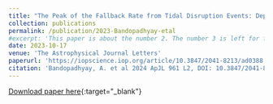 ```yaml
---
title: "The Peak of the Fallback Rate from Tidal Disruption Events: Dependence on Stellar Type"
collection: publications
permalink: /publication/2023-Bandopadhyay-etal
#excerpt: 'This paper is about the number 2. The number 3 is left for future work.'
date: 2023-10-17
venue: 'The Astrophysical Journal Letters'
paperurl: 'https://iopscience.iop.org/article/10.3847/2041-8213/ad0388'
citation: 'Bandopadhyay, A. et al 2024 ApJL 961 L2, DOI: 10.3847/2041-8213/ad0388'
---
```


[Download paper here](10.3847/2041-8213/ad0388){:target="_blank"}
